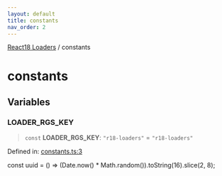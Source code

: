 ```yaml
---
layout: default
title: constants
nav_order: 2
---
```


[React18 Loaders](modules.md) / constants

# constants

## Variables

### LOADER_RGS_KEY

> `const` **LOADER_RGS_KEY**: `"r18-loaders"` = `"r18-loaders"`

Defined in: [constants.ts:3](https://github.com/react18-tools/turborepo-template/blob/3befa4bdc03d40e210600ce1fb6db9a187408521/lib/src/constants.ts#L3)

const uuid = () =\> (Date.now() \* Math.random()).toString(16).slice(2, 8);
